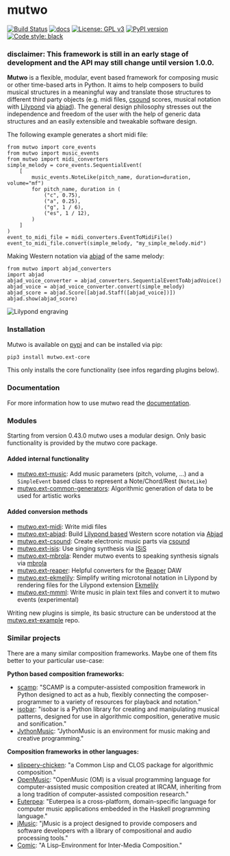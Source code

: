 # mutwo

[![Build Status](https://circleci.com/gh/mutwo-org/mutwo.ext-core.svg?style=shield)](https://circleci.com/gh/mutwo-org/mutwo.ext-core)
[![docs](https://readthedocs.org/projects/docs/badge/?version=latest)](https://mutwo.readthedocs.io/en/latest/)
[![License: GPL v3](https://img.shields.io/badge/License-GPLv3-blue.svg)](https://www.gnu.org/licenses/gpl-3.0)
[![PyPI version](https://badge.fury.io/py/mutwo.ext-core.svg)](https://badge.fury.io/py/mutwo.ext-core)
[![Code style: black](https://img.shields.io/badge/code%20style-black-000000.svg)](https://github.com/psf/black)

### disclaimer: This framework is still in an early stage of development and the API may still change until version 1.0.0.

**Mutwo** is a flexible, modular, event based framework for composing music or other time-based arts in Python.
It aims to help composers to build musical structures in a meaningful way and translate those structures to different third party objects (e.g. midi files, [csound](https://csound.com/) scores, musical notation with [Lilypond](https://lilypond.org/) via [abjad](https://github.com/Abjad/abjad)).
The general design philosophy stresses out the independence and freedom of the user with the help of generic data structures and an easily extensible and tweakable software design.

The following example generates a short midi file:

```python3
from mutwo import core_events
from mutwo import music_events
from mutwo import midi_converters
simple_melody = core_events.SequentialEvent(
    [
        music_events.NoteLike(pitch_name, duration=duration, volume="mf")
        for pitch_name, duration in (
            ("c", 0.75),
            ("a", 0.25),
            ("g", 1 / 6),
            ("es", 1 / 12),
        )
    ]
)
event_to_midi_file = midi_converters.EventToMidiFile()
event_to_midi_file.convert(simple_melody, "my_simple_melody.mid")
```

Making Western notation via [abjad](https://github.com/Abjad/abjad) of the same melody:

```python3
from mutwo import abjad_converters
import abjad
abjad_voice_converter = abjad_converters.SequentialEventToAbjadVoice()
abjad_voice = abjad_voice_converter.convert(simple_melody)
abjad_score = abjad.Score([abjad.Staff([abjad_voice])])
abjad.show(abjad_score)
```

![Lilypond engraving](docs/pictures/readme_abjad_example.png)


### Installation

Mutwo is available on [pypi](https://pypi.org/project/mutwo/) and can be installed via pip:

```sh
pip3 install mutwo.ext-core
```

This only installs the core functionality (see infos regarding plugins below).


### Documentation

For more information how to use mutwo read the [documentation](https://mutwo.readthedocs.io/en/latest/).


### Modules

Starting from version 0.43.0 mutwo uses a modular design.
Only basic functionality is provided by the mutwo core package.

#### Added internal functionality
- [mutwo.ext-music](https://github.com/mutwo-org/mutwo.ext-music): Add music parameters (pitch, volume, ...) and a `SimpleEvent` based class to represent a Note/Chord/Rest (`NoteLike`)
- [mutwo.ext-common-generators](https://github.com/mutwo-org/mutwo.ext-common-generators): Algorithmic generation of data to be used for artistic works

#### Added conversion methods
- [mutwo.ext-midi](https://github.com/mutwo-org/mutwo.ext-midi): Write midi files
- [mutwo.ext-abjad](https://github.com/mutwo-org/mutwo.ext-abjad): Build [Lilypond based](lilypond.org/) Western score notation via [Abjad](abjad.github.io/)
- [mutwo.ext-csound](https://github.com/mutwo-org/mutwo.ext-csound): Create electronic music parts via [csound](csound.com/)
- [mutwo.ext-isis](https://github.com/mutwo-org/mutwo.ext-isis): Use singing synthesis via [ISiS](https://forum.ircam.fr/projects/detail/isis/)
- [mutwo.ext-mbrola](https://github.com/mutwo-org/mutwo.ext-mbrola): Render mutwo events to speaking synthesis signals via [mbrola](https://en.wikipedia.org/wiki/MBROLA)
- [mutwo.ext-reaper](https://github.com/mutwo-org/mutwo.ext-reaper): Helpful converters for the [Reaper](https://www.reaper.fm/) DAW
- [mutwo.ext-ekmelily](https://github.com/mutwo-org/mutwo.ext-ekmelily): Simplify writing microtonal notation in Lilypond by rendering files for the Lilypond extension [Ekmelily](http://ekmelic-music.org/en/extra/ekmelily.htm)
- [mutwo.ext-mmml](https://github.com/mutwo-org/mutwo.ext-mmml): Write music in plain text files and convert it to mutwo events (experimental)

Writing new plugins is simple, its basic structure can be understood at the [mutwo.ext-example](https://github.com/mutwo-org/mutwo.ext-example) repo.


### Similar projects

There are a many similar composition frameworks. Maybe one of them fits better to your particular use-case:

**Python based composition frameworks:**

- [scamp](http://scamp.marcevanstein.com/): "SCAMP is a computer-assisted composition framework in Python designed to act as a hub, flexibly connecting the composer-programmer to a variety of resources for playback and notation."
- [isobar](https://github.com/ideoforms/isobar): "isobar is a Python library for creating and manipulating musical patterns, designed for use in algorithmic composition, generative music and sonification."
- [JythonMusic](https://jythonmusic.me/): "JythonMusic is an environment for music making and creative programming."


**Composition frameworks in other languages:**

- [slippery-chicken](https://michael-edwards.org/sc/): "a Common Lisp and CLOS package for algorithmic composition."
- [OpenMusic](https://openmusic-project.github.io/): "OpenMusic (OM) is a visual programming language for computer-assisted music composition created at IRCAM, inheriting from a long tradition of computer-assisted composition research."
- [Euterpea](http://www.euterpea.com/): "Euterpea is a cross-platform, domain-specific language for computer music applications embedded in the Haskell programming language."
- [jMusic](http://explodingart.com/jmusic/): "jMusic is a project designed to provide composers and software developers with a library of compositional and audio processing tools."
- [Comic](https://github.com/simonbahr/Comic): "A Lisp-Environment for Inter-Media Composition."
